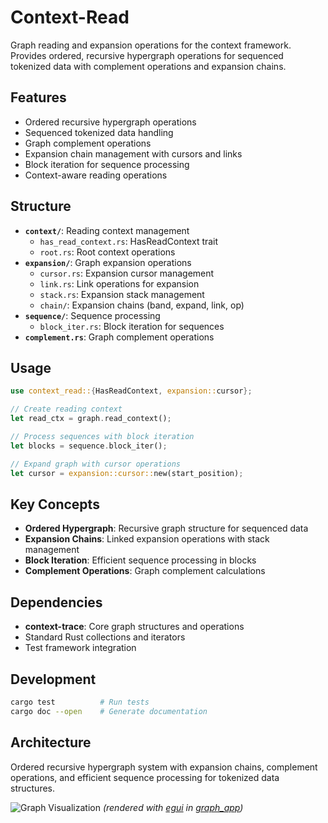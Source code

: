 # Context-Read

Graph reading and expansion operations for the context framework.
Provides ordered, recursive hypergraph operations for sequenced tokenized
data with complement operations and expansion chains.

## Features
- Ordered recursive hypergraph operations
- Sequenced tokenized data handling
- Graph complement operations
- Expansion chain management with cursors and links
- Block iteration for sequence processing
- Context-aware reading operations

## Structure
- **`context/`**: Reading context management
  - `has_read_context.rs`: HasReadContext trait
  - `root.rs`: Root context operations
- **`expansion/`**: Graph expansion operations
  - `cursor.rs`: Expansion cursor management
  - `link.rs`: Link operations for expansion
  - `stack.rs`: Expansion stack management
  - `chain/`: Expansion chains (band, expand, link, op)
- **`sequence/`**: Sequence processing
  - `block_iter.rs`: Block iteration for sequences
- **`complement.rs`**: Graph complement operations

## Usage
```rust
use context_read::{HasReadContext, expansion::cursor};

// Create reading context
let read_ctx = graph.read_context();

// Process sequences with block iteration
let blocks = sequence.block_iter();

// Expand graph with cursor operations
let cursor = expansion::cursor::new(start_position);
```

## Key Concepts
- **Ordered Hypergraph**: Recursive graph structure for sequenced data
- **Expansion Chains**: Linked expansion operations with stack management
- **Block Iteration**: Efficient sequence processing in blocks
- **Complement Operations**: Graph complement calculations

## Dependencies
- **context-trace**: Core graph structures and operations
- Standard Rust collections and iterators
- Test framework integration

## Development
```bash
cargo test          # Run tests
cargo doc --open    # Generate documentation
```

## Architecture
Ordered recursive hypergraph system with expansion chains,
complement operations, and efficient sequence processing
for tokenized data structures.

![Graph Visualization](https://user-images.githubusercontent.com/20745737/133164477-8d7237d0-2f24-4b6e-9ddb-ceb7a70da43e.png)
*(rendered with [egui](https://github.com/emilk/egui) in [graph_app](https://github.com/mankinskin/graph_app))*